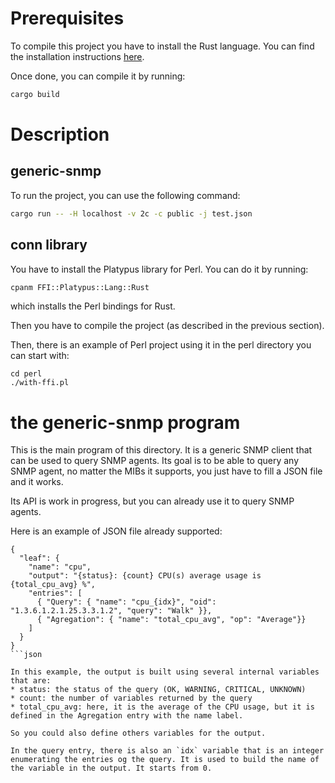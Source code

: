 # Prerequisites

To compile this project you have to install the Rust language. You can find
the installation instructions [here](https://www.rust-lang.org/tools/install).

Once done, you can compile it by running:

```bash
cargo build
```

# Description

## generic-snmp

To run the project, you can use the following command:

```bash
cargo run -- -H localhost -v 2c -c public -j test.json
```

## conn library

You have to install the Platypus library for Perl. You can do it by running:

```bash
cpanm FFI::Platypus::Lang::Rust
```

which installs the Perl bindings for Rust.

Then you have to compile the project (as described in the previous section).

Then, there is an example of Perl project using it in the perl directory you
can start with:

```
cd perl
./with-ffi.pl
```

# the generic-snmp program

This is the main program of this directory. It is a generic SNMP client that
can be used to query SNMP agents. Its goal is to be able to query any SNMP
agent, no matter the MIBs it supports, you just have to fill a JSON file and
it works.

Its API is work in progress, but you can already use it to query SNMP agents.

Here is an example of JSON file already supported:

```
{
  "leaf": {
    "name": "cpu",
    "output": "{status}: {count} CPU(s) average usage is {total_cpu_avg} %",
    "entries": [
      { "Query": { "name": "cpu_{idx}", "oid": "1.3.6.1.2.1.25.3.3.1.2", "query": "Walk" }},
      { "Agregation": { "name": "total_cpu_avg", "op": "Average"}}
    ]
  }
}
```json

In this example, the output is built using several internal variables that are:
* status: the status of the query (OK, WARNING, CRITICAL, UNKNOWN)
* count: the number of variables returned by the query
* total_cpu_avg: here, it is the average of the CPU usage, but it is defined in the Agregation entry with the name label.

So you could also define others variables for the output.

In the query entry, there is also an `idx` variable that is an integer enumerating the entries og the query. It is used to build the name of the variable in the output. It starts from 0.
